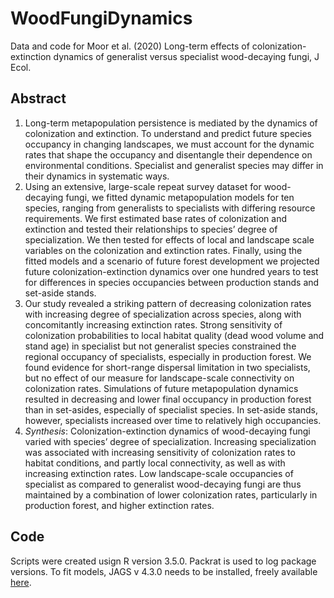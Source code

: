 # WoodFungiDynamics
Data and code for Moor et al. (2020) Long-term effects of colonization-extinction dynamics of generalist versus specialist wood-decaying fungi, J Ecol.

## Abstract
1. Long-term metapopulation persistence is mediated by the dynamics of colonization and extinction. To understand and predict future species occupancy in changing landscapes, we must account for the dynamic rates that shape the occupancy and disentangle their dependence on environmental conditions. Specialist and generalist species may differ in their dynamics in systematic ways.
2. Using an extensive, large-scale repeat survey dataset for wood-decaying fungi, we fitted dynamic metapopulation models for ten species, ranging from generalists to specialists with differing resource requirements. We first estimated base rates of colonization and extinction and tested their relationships to species’ degree of specialization. We then tested for effects of local and landscape scale variables on the colonization and extinction rates. Finally, using the fitted models and a scenario of future forest development we projected future colonization-extinction dynamics over one hundred years to test for differences in species occupancies between production stands and set-aside stands.
3. Our study revealed a striking pattern of decreasing colonization rates with increasing degree of specialization across species, along with concomitantly increasing extinction rates. Strong sensitivity of colonization probabilities to local habitat quality (dead wood volume and stand age) in specialist but not generalist species constrained the regional occupancy of specialists, especially in production forest. We found evidence for short-range dispersal limitation in two specialists, but no effect of our measure for landscape-scale connectivity on colonization rates. Simulations of future metapopulation dynamics resulted in decreasing and lower final occupancy in production forest than in set-asides, especially of specialist species. In set-aside stands, however, specialists increased over time to relatively high occupancies. 
4. _Synthesis_: Colonization-extinction dynamics of wood-decaying fungi varied with species’ degree of specialization. Increasing specialization was associated with increasing sensitivity of colonization rates to habitat conditions, and partly local connectivity, as well as with increasing extinction rates. Low landscape-scale occupancies of specialist as compared to generalist wood-decaying fungi are thus maintained by a combination of lower colonization rates, particularly in production forest, and higher extinction rates.

## Code
Scripts were created usign R version 3.5.0. Packrat is used to log package versions.
To fit models, JAGS v 4.3.0 needs to be installed, freely available [here](https://sourceforge.net/projects/mcmc-jags/).
